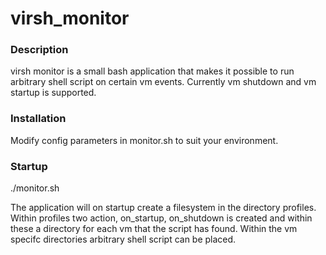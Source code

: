 # virsh_monitor

### Description 
virsh monitor is a small bash application that makes it possible to run arbitrary shell script
on certain vm events. Currently vm shutdown and vm startup is supported.

### Installation
Modify config parameters in monitor.sh to suit your environment.

### Startup
./monitor.sh

The application will on startup create a filesystem in the directory profiles.
Within profiles two action, on_startup, on_shutdown is created and within these
a directory for each vm that the script has found. Within the vm specifc directories
arbitrary shell script can be placed.
